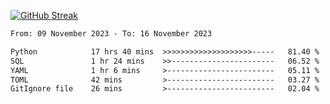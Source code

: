 [![GitHub Streak](https://streak-stats.demolab.com?user=renren-017&theme=sea&hide_border=true&background=DD272700)](https://git.io/streak-stats)

<!--START_SECTION:waka-->

```txt
From: 09 November 2023 - To: 16 November 2023

Python            17 hrs 40 mins  >>>>>>>>>>>>>>>>>>>>-----   81.40 %
SQL               1 hr 24 mins    >>-----------------------   06.52 %
YAML              1 hr 6 mins     >------------------------   05.11 %
TOML              42 mins         >------------------------   03.27 %
GitIgnore file    26 mins         >------------------------   02.04 %
```

<!--END_SECTION:waka-->

